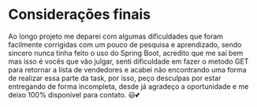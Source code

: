 # Considerações finais
Ao longo projeto me deparei com algumas dificuldades que foram facilmente corrigidas com um pouco de pesquisa e aprendizado, sendo sincero nunca
tinha feito o uso do Spring Boot, acredito que me saí bem mas isso é vocês que vão julgar, senti dificuldade em fazer o metodo GET para retornar 
a lista de vendedores e acabei não encontrando uma forma de realizar essa parte da task, por isso, peço desculpas por estar entregando de forma 
incompleta, desde já agradeço a oportunidade e me deixo 100% disponivel para contato. 😃💕
